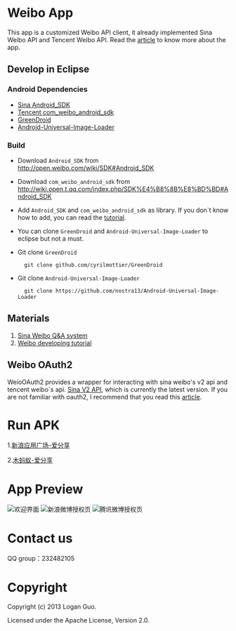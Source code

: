 # Weibo App

This app is a customized Weibo API client, it already implemented Sina Weibo API and Tencent Weibo API.
Read the [article](http://logan676.diandian.com/post/2013-01-31/40049163912) to know more about the app.

## Develop in Eclipse

### Android Dependencies

* [Sina Android_SDK](https://github.com/sinaweibosdk/weibo_android_sdk)
* [Tencent com_weibo_android_sdk](https://github.com/wbopenplatform/Android_SDK)
* [GreenDroid](https://github.com/cyrilmottier/GreenDroid)
* [Android-Universal-Image-Loader](https://github.com/nostra13/Android-Universal-Image-Loader)

### Build
- Download `Android_SDK` from http://open.weibo.com/wiki/SDK#Android_SDK
- Download `com_weibo_android_sdk` from http://wiki.open.t.qq.com/index.php/SDK%E4%B8%8B%E8%BD%BD#Android_SDK

- Add `Android_SDK` and `com_weibo_android_sdk` as library. If you don`t know how to add, you can read the [tutorial](http://blog.sina.com.cn/s/blog_783ede0301016ip2.html).

- You can clone `GreenDroid` and `Android-Universal-Image-Loader` to eclipse but not a must.

- Git clone `GreenDroid`

        git clone github.com/cyrilmottier/GreenDroid

- Git clone `Android-Universal-Image-Loader`

        git clone https://github.com/nostra13/Android-Universal-Image-Loader

## Materials 

1. [Sina Weibo Q&A system](http://open.weibo.com/qa/index.php?qa=18155&qa_1=android%E5%BC%80%E5%8F%91%E6%96%B0%E6%B5%AA%E5%BE%AE%E5%8D%9A%E5%AE%A2%E6%88%B7%E7%AB%AF)
2. [Weibo developing tutorial](http://blog.csdn.net/logan676/article/category/1206916)

## Weibo OAuth2

WeioOAuth2 provides a wrapper for interacting with sina weibo's v2 api and tencent weibo`s api. [Sina V2 API](http://open.weibo.com/wiki/API%E6%96%87%E6%A1%A3_V2), which is currently the latest version. If you are not familiar with oauth2, I recommend that you read this [article](http://open.weibo.com/wiki/%E6%8E%88%E6%9D%83%E6%9C%BA%E5%88%B6%E8%AF%B4%E6%98%8E).

# Run APK

1.[新浪应用广场-爱分享](http://app.weibo.com/detail/6Kzw5S?ref=appsearch#)

2.[木蚂蚁-爱分享](http://www.mumayi.com/android-275488.html)

# App Preview

![欢迎界面](http://static.oschina.net/uploads/space/2013/0116/141244_QnJd_729412.png)
![新浪微博授权页](http://static.oschina.net/uploads/space/2013/0116/141331_Mxub_729412.png)
![腾讯微博授权页](http://static.oschina.net/uploads/space/2013/0116/141413_dOo8_729412.png)

# Contact us

QQ group：232482105

# Copyright

Copyright (c) 2013 Logan Guo.

Licensed under the Apache License, Version 2.0.
